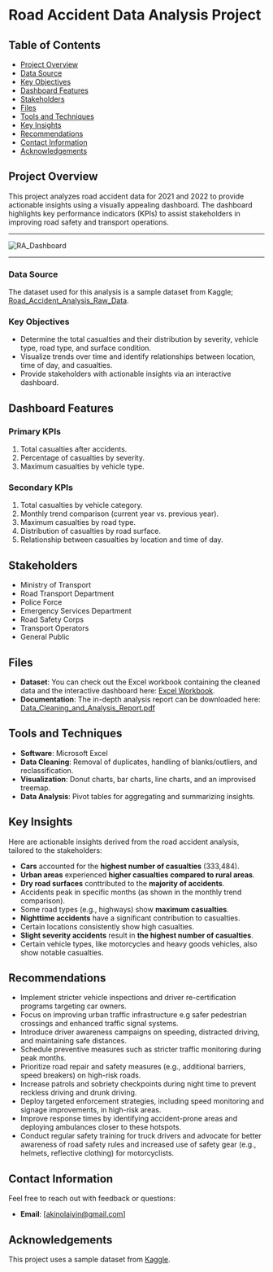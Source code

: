 # Road Accident Data Analysis Project

## Table of Contents
- [Project Overview](#project-overview)
- [Data Source](#data-source)
- [Key Objectives](#key-objectives)
- [Dashboard Features](#dashboard-features)
- [Stakeholders](#stakeholders)
- [Files](#files)
- [Tools and Techniques](#tools-and-techniques)
- [Key Insights](#key-insights)
- [Recommendations](#recommendations)
- [Contact Information](#contact-information)
- [Acknowledgements](#acknowledgements)

## Project Overview
This project analyzes road accident data for 2021 and 2022 to provide actionable insights using a visually appealing dashboard. The dashboard highlights key performance indicators (KPIs) to assist stakeholders in improving road safety and transport operations.

___
![RA_Dashboard](https://github.com/user-attachments/assets/3cb8779a-35d8-4397-9072-bc66f83946dd)
___

### Data Source
The dataset used for this analysis is a sample dataset from Kaggle; [Road_Accident_Analysis_Raw_Data](https://docs.google.com/spreadsheets/d/1mkLFGsHRydUzInteCJwhKCM7PQBS92k8/edit?usp=drive_link&ouid=118110181468829394233&rtpof=true&sd=true).

### Key Objectives
- Determine the total casualties and their distribution by severity, vehicle type, road type, and surface condition.
- Visualize trends over time and identify relationships between location, time of day, and casualties.
- Provide stakeholders with actionable insights via an interactive dashboard.


## Dashboard Features
### **Primary KPIs**
1. Total casualties after accidents.
2. Percentage of casualties by severity.
3. Maximum casualties by vehicle type.

### **Secondary KPIs**
1. Total casualties by vehicle category.
2. Monthly trend comparison (current year vs. previous year).
3. Maximum casualties by road type.
4. Distribution of casualties by road surface.
5. Relationship between casualties by location and time of day.


## Stakeholders
- Ministry of Transport
- Road Transport Department
- Police Force
- Emergency Services Department
- Road Safety Corps
- Transport Operators
- General Public


## Files
- **Dataset**: You can check out the Excel workbook containing the cleaned data and the interactive dashboard here: [Excel Workbook](https://docs.google.com/spreadsheets/d/11BwMb3GIuYUSnVOuKBAlp5lJ9yUWWyu8/edit?usp=drive_link&ouid=118110181468829394233&rtpof=true&sd=true).
- **Documentation**: The in-depth analysis report can be downloaded here: [Data_Cleaning_and_Analysis_Report.pdf](https://github.com/user-attachments/files/18068672/Data_Cleaning_and_Analysis_Report.pdf)



## Tools and Techniques
- **Software**: Microsoft Excel
- **Data Cleaning**: Removal of duplicates, handling of blanks/outliers, and reclassification.
- **Visualization**: Donut charts, bar charts, line charts, and an improvised treemap.
- **Data Analysis**: Pivot tables for aggregating and summarizing insights.


## Key Insights

Here are actionable insights derived from the road accident analysis, tailored to the stakeholders:
- **Cars** accounted for the **highest number of casualties** (333,484).
- **Urban areas** experienced **higher casualties compared to rural areas**.
- **Dry road surfaces** conttributed to the **majority of accidents**.
- Accidents peak in specific months (as shown in the monthly trend comparison).
- Some road types (e.g., highways) show **maximum casualties**.
- **Nighttime accidents** have a significant contribution to casualties.
- Certain locations consistently show high casualties.
- **Slight severity accidents** result in **the highest number of casualties**.
- Certain vehicle types, like motorcycles and heavy goods vehicles, also show notable casualties.  


## Recommendations

- Implement stricter vehicle inspections and driver re-certification programs targeting car owners.
- Focus on improving urban traffic infrastructure e.g safer pedestrian crossings and enhanced traffic signal systems.
- Introduce driver awareness campaigns on speeding, distracted driving, and maintaining safe distances.
- Schedule preventive measures such as stricter traffic monitoring during peak months.
- Prioritize road repair and safety measures (e.g., additional barriers, speed breakers) on high-risk roads.
- Increase patrols and sobriety checkpoints during night time to prevent reckless driving and drunk driving.
- Deploy targeted enforcement strategies, including speed monitoring and signage improvements, in high-risk areas.
- Improve response times by identifying accident-prone areas and deploying ambulances closer to these hotspots.
- Conduct regular safety training for truck drivers and advocate for better awareness of road safety rules and increased use of safety gear (e.g., helmets, reflective clothing) for motorcyclists.


## Contact Information
Feel free to reach out with feedback or questions:
- **Email**: [akinolaiyin@gmail.com]


## Acknowledgements
This project uses a sample dataset from [Kaggle](https://kaggle.com).
